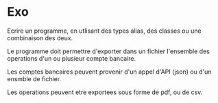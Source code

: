 # Exo

Ecrire un programme, en utlisant des types alias, des classes ou une combinaison des deux.

Le programme doit permettre d'exporter dans un fichier l'ensemble des operations d'un ou plusieur compte bancaire.

Les comptes bancaires peuvent provenir d'un appel d'API (json) ou d'un ensmble de fichier.

Les operations peuvent etre exportees sous forme de pdf, ou de csv.

